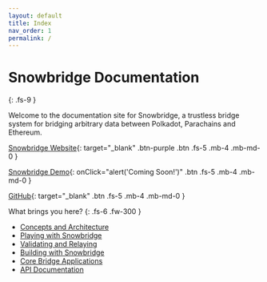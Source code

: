 ```yaml
---
layout: default
title: Index
nav_order: 1
permalink: /
---
```


# Snowbridge Documentation
{: .fs-9 }

Welcome to the documentation site for Snowbridge, a trustless bridge system for bridging arbitrary data between Polkadot, Parachains and Ethereum.

[Snowbridge Website](https://snowbridge.snowfork.com/){: target="_blank" .btn-purple .btn .fs-5 .mb-4 .mb-md-0 }

[Snowbridge Demo](/){: onClick="alert('Coming Soon!')" .btn .fs-5 .mb-4 .mb-md-0 }

[GitHub](https://github.com/Snowfork/polkadot-ethereum){: target="_blank" .btn .fs-5 .mb-4 .mb-md-0 }

What brings you here?
{: .fs-6 .fw-300 }
 - [Concepts and Architecture](./concepts/)
 - [Playing with Snowbridge](./playing-with-snowbridge)
 - [Validating and Relaying](./validating-and-relaying/)
 - [Building with Snowbridge](./building-with-snowbridge/)
 - [Core Bridge Applications](./core-bridge-applications/)
 - [API Documentation](./api-docs)